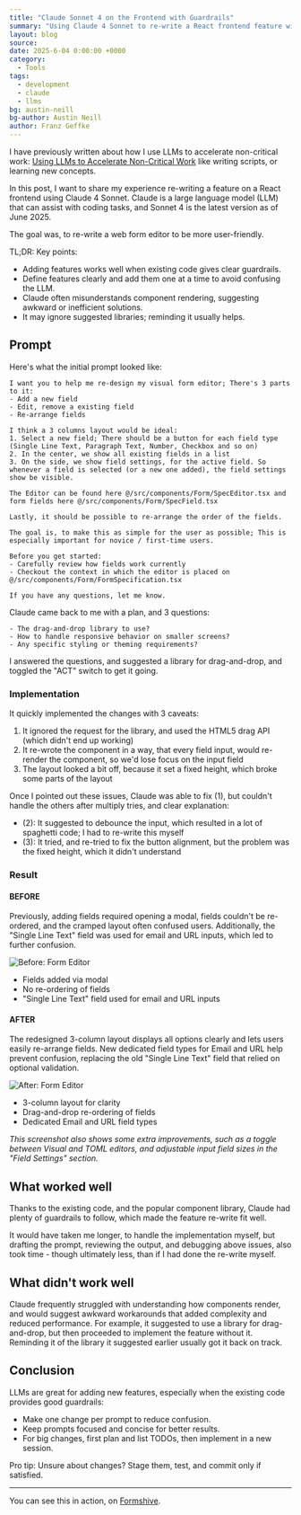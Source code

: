 ```yaml
---
title: "Claude Sonnet 4 on the Frontend with Guardrails"
summary: "Using Claude 4 Sonnet to re-write a React frontend feature with guardrails."
layout: blog
source:
date: 2025-6-04 0:00:00 +0000
category:
  - Tools
tags:
  - development
  - claude
  - llms
bg: austin-neill
bg-author: Austin Neill
author: Franz Geffke
---
```


I have previously written about how I use LLMs to accelerate non-critical work: [Using LLMs to Accelerate Non-Critical Work](/blog/using-llm-to-accelerate-non-critical-work/) like writing scripts, or learning new concepts.

In this post, I want to share my experience re-writing a feature on a React frontend using Claude 4 Sonnet. Claude is a large language model (LLM) that can assist with coding tasks, and Sonnet 4 is the latest version as of June 2025.

The goal was, to re-write a web form editor to be more user-friendly.

TL;DR: Key points:

- Adding features works well when existing code gives clear guardrails.
- Define features clearly and add them one at a time to avoid confusing the LLM.
- Claude often misunderstands component rendering, suggesting awkward or inefficient solutions.
- It may ignore suggested libraries; reminding it usually helps.

## Prompt

Here's what the initial prompt looked like:

```
I want you to help me re-design my visual form editor; There's 3 parts to it:
- Add a new field
- Edit, remove a existing field
- Re-arrange fields

I think a 3 columns layout would be ideal:
1. Select a new field; There should be a button for each field type (Single Line Text, Paragraph Text, Number, Checkbox and so on)
2. In the center, we show all existing fields in a list
3. On the side, we show field settings, for the active field. So whenever a field is selected (or a new one added), the field settings show be visible.

The Editor can be found here @/src/components/Form/SpecEditor.tsx and form fields here @/src/components/Form/SpecField.tsx 

Lastly, it should be possible to re-arrange the order of the fields.

The goal is, to make this as simple for the user as possible; This is especially important for novice / first-time users.

Before you get started:
- Carefully review how fields work currently
- Checkout the context in which the editor is placed on @/src/components/Form/FormSpecification.tsx 

If you have any questions, let me know.
```

Claude came back to me with a plan, and 3 questions:

```
- The drag-and-drop library to use?
- How to handle responsive behavior on smaller screens?
- Any specific styling or theming requirements?
```

I answered the questions, and suggested a library for drag-and-drop, and toggled the "ACT" switch to get it going.

### Implementation

It quickly implemented the changes with 3 caveats:

1. It ignored the request for the library, and used the HTML5 drag API (which didn't end up working)
2. It re-wrote the component in a way, that every field input, would re-render the component, so we'd lose focus on the input field
3. The layout looked a bit off, because it set a fixed height, which broke some parts of the layout

Once I pointed out these issues, Claude was able to fix (1), but couldn't handle the others after multiply tries, and clear explanation:

- (2): It suggested to debounce the input, which resulted in a lot of spaghetti code; I had to re-write this myself
- (3): It tried, and re-tried to fix the button alignment, but the problem was the fixed height, which it didn't understand


### Result

#### BEFORE

Previously, adding fields required opening a modal, fields couldn't be re-ordered, and the cramped layout often confused users. Additionally, the "Single Line Text" field was used for email and URL inputs, which led to further confusion.

![Before: Form Editor](/assets/images/blog/claude-sonnet-4-on-the-frontend-with-guardrails_before.png)

- Fields added via modal
- No re-ordering of fields
- "Single Line Text" field used for email and URL inputs

#### AFTER

The redesigned 3-column layout displays all options clearly and lets users easily re-arrange fields. New dedicated field types for Email and URL help prevent confusion, replacing the old "Single Line Text" field that relied on optional validation.

![After: Form Editor](/assets/images/blog/claude-sonnet-4-on-the-frontend-with-guardrails_after.png)

- 3-column layout for clarity
- Drag-and-drop re-ordering of fields
- Dedicated Email and URL field types

_This screenshot also shows some extra improvements, such as a toggle between Visual and TOML editors, and adjustable input field sizes in the "Field Settings" section._

## What worked well

Thanks to the existing code, and the popular component library, Claude had plenty of guardrails to follow, which made the feature re-write fit well.

It would have taken me longer, to handle the implementation myself, but drafting the prompt, reviewing the output, and debugging above issues, also took time - though ultimately less, than if I had done the re-write myself.

## What didn't work well

Claude frequently struggled with understanding how components render, and would suggest awkward workarounds that added complexity and reduced performance. For example, it suggested to use a library for drag-and-drop, but then proceeded to implement the feature without it. Reminding it of the library it suggested earlier usually got it back on track.

## Conclusion

LLMs are great for adding new features, especially when the existing code provides good guardrails:

- Make one change per prompt to reduce confusion.
- Keep prompts focused and concise for better results.
- For big changes, first plan and list TODOs, then implement in a new session.

Pro tip: Unsure about changes? Stage them, test, and commit only if satisfied.

---

You can see this in action, on [Formshive](https://formshive.com/).